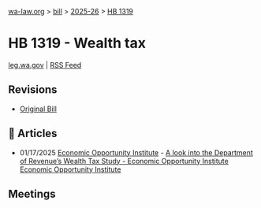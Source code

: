 [wa-law.org](/) > [bill](/bill/) > [2025-26](/bill/2025-26/) > [HB 1319](/bill/2025-26/hb/1319/)

# HB 1319 - Wealth tax
[leg.wa.gov](https://app.leg.wa.gov/billsummary?BillNumber=1319&Year=2025&Initiative=false) | [RSS Feed](./rss.xml)

## Revisions
* [Original Bill](1/)

## 📰 Articles
* 01/17/2025 [Economic Opportunity Institute](/org/economic_opportunity_institute/) - [A look into the Department of Revenue’s Wealth Tax Study - Economic Opportunity Institute Economic Opportunity Institute](https://www.opportunityinstitute.org/blog/post/wealth-tax-washington-state-revenue-study/#:~:text=HB%201319)

## Meetings